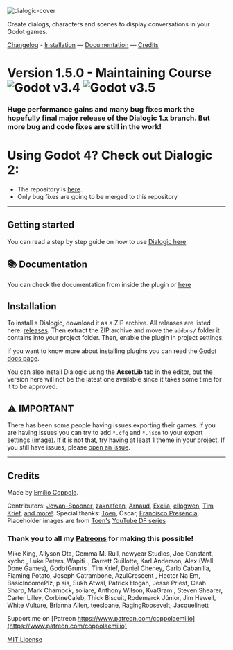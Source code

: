 ![dialogic-cover](https://user-images.githubusercontent.com/2206700/156223574-5052c607-408e-4143-80b5-c4aed1cf29a2.png)

Create dialogs, characters and scenes to display conversations in your Godot games. 

[Changelog](https://github.com/dialogic-godot/dialogic-1/blob/main/addons/dialogic/Documentation/Content/Changelog.md) -
[Installation](#installation) — 
[Documentation](https://github.com/coppolaemilio/dialogic/blob/dialogic-1/addons/dialogic/Documentation/Content/Welcome.md) — 
[Credits](#credits)


# Version 1.5.0 - Maintaining Course ![Godot v3.4](https://img.shields.io/badge/Godot-v3.4-%23478cbf) ![Godot v3.5](https://img.shields.io/badge/Godot-v3.5-%23478cbf)

### Huge performance gains and many bug fixes mark the hopefully final major release of the Dialogic 1.x branch. But more bug and code fixes are still in the work!


# Using Godot 4? Check out Dialogic 2:
- The repository is [here](https://github.com/dialogic-godot/dialogic).
- Only bug fixes are going to be merged to this repository


-----
## Getting started

You can read a step by step guide on how to use [Dialogic here](https://github.com/coppolaemilio/dialogic/blob/dialogic-1/addons/dialogic/Documentation/Content/Tutorials/BeginnersGuideStepByStep.md)

## 📚 Documentation
You can check the documentation from inside the plugin or [here](https://github.com/coppolaemilio/dialogic/blob/dialogic-1/addons/dialogic/Documentation/Content/Welcome.md)

## Installation

To install a Dialogic, download it as a ZIP archive. All releases are listed here: [releases](https://github.com/coppolaemilio/dialogic/releases). Then extract the ZIP archive and move the `addons/` folder it contains into your project folder. Then, enable the plugin in project settings.

If you want to know more about installing plugins you can read the [Godot docs page](https://docs.godotengine.org/en/stable/tutorials/plugins/editor/installing_plugins.html).

You can also install Dialogic using the **AssetLib** tab in the editor, but the version here will not be the latest one available since it takes some time for it to be approved.

## ⚠ IMPORTANT
There has been some people having issues exporting their games. If you are having issues you can try to add `*.cfg` and `*.json` to your export settings [(image)](https://coppolaemilio.com/images/dialogic/exporting-2.png). If it is not that, try having at least 1 theme in your project. If you still have issues, please [open an issue](https://github.com/coppolaemilio/dialogic/issues).


---

## Credits
Made by [Emilio Coppola](https://github.com/coppolaemilio).

Contributors: [Jowan-Spooner](https://github.com/Jowan-Spooner), [zaknafean](https://github.com/zaknafean), [Arnaud](https://github.com/arnaudvergnet), [Exelia](https://github.com/exelia-antonov), [ellogwen](https://github.com/ellogwen), [Tim Krief](https://github.com/timkrief), [and more!](https://github.com/coppolaemilio/dialogic/graphs/contributors). Special thanks: [Toen](https://twitter.com/ToenAndreMC), Òscar, [Francisco Presencia](https://francisco.io/). Placeholder images are from [Toen's](https://toen.world/) [YouTube DF series](https://www.youtube.com/watch?v=B1ggwiat7PM)

### Thank you to all my [Patreons](https://www.patreon.com/coppolaemilio) for making this possible!

Mike King, 
Allyson Ota, 
Gemma M. Rull, 
newyear Studios, 
Joe Constant, 
kycho , 
Luke Peters, 
Wapiti ., 
Garrett Guillotte, 
Karl Anderson, 
Alex (Well Done Games), 
GodofGrunts , 
Tim Krief, 
Daniel Cheney, 
Carlo Cabanilla, 
Flaming Potato, 
Joseph Catrambone, 
AzulCrescent , 
Hector Na Em, 
BasicIncomePlz, 
p sis, 
Sukh Atwal, 
Patrick Hogan, 
Jesse Priest, 
Ceah Sharp, 
Mark Charnock, 
soliare, 
Anthony Wilson, 
KvaGram , 
Steven Shearer, 
Carter Lilley, 
CorbineCaleb, 
Thick Biscuit, 
Rodemarck Júnior, 
Jim Hewell, 
White Vulture, 
Brianna Allen, 
teesloane, 
RagingRoosevelt, 
Jacquelinett



Support me on [Patreon https://www.patreon.com/coppolaemilio](https://www.patreon.com/coppolaemilio)

[MIT License](https://github.com/coppolaemilio/dialogic/blob/main/LICENSE)

